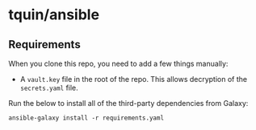 # tquin/ansible

## Requirements

When you clone this repo, you need to add a few things manually:
* A `vault.key` file in the root of the repo. This allows decryption of the `secrets.yaml` file.

Run the below to install all of the third-party dependencies from Galaxy:
```
ansible-galaxy install -r requirements.yaml
```